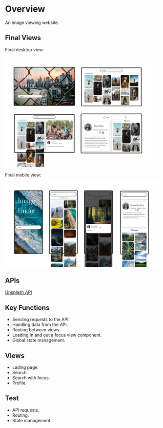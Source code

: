 # Overview

An image viewing website.

<h2>Final Views</h2>

Final desktop view:

![desktop](Desktop.png "Desktop Overview")

Final mobile view:

![mobile](Mobile.png "Mobile Overview")

<h2>APIs</h2>

[Unsplash API](https://unsplash.com/developers)

<h2>Key Functions</h2>

* Sending requests to the API.
* Handling data from the API.
* Routing between views.
* Loading in and out a focus view component.
* Global state management.

<h2>Views</h2>

* Lading page.
* Search.
* Search with focus.
* Profile.

<h2>Test</h2>

 * API requests.
 * Routing.
 * State management.